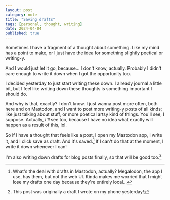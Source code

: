```yaml
---
layout: post
category: note
title: "Saving drafts"
tags: [personal, thought, writing]
date: 2024-04-04
published: true
---
```

Sometimes I have a fragment of a thought about something. Like my mind has a point to make, or I just have the idea for something slightly poetical or writing-y.

And I would just let it go, because... I don't know, actually. Probably I didn't care enough to write it down when I got the opportunity too.

I decided yesterday to just start writing these down. I already journal a little bit, but I feel like writing down these thoughts is something important I should do.

And why is that, exactly? I don't know. I just wanna post more often, both here and on Mastodon, and I want to post more writing-y posts of all kinds; like just talking about stuff, or more poetical artsy kind of things. You'll see, I suppose. Actually, *I'll* see too, because I have no idea what exactly will happen as a result of this, lol.

So if I have a thought that feels like a post, I open my Mastodon app, I write it, and I click save as draft. And it's saved.[^1] If I can't do that at the moment, I write it down whenever I can!

I'm also writing down drafts for blog posts finally, so that will be good too.[^2]

[^1]: What's the deal with drafts in Mastodon, actually? Megalodon, the app I use, has them, but not the web UI. Kinda makes me worried that I might lose my drafts one day because they're entirely local...
[^2]: This post was originally a draft I wrote on my phone yesterday!
